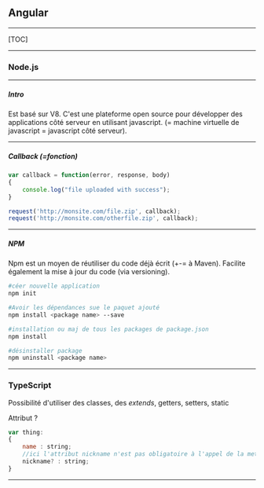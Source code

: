 ## Angular

------

[TOC]

------

### Node.js

------

##### Intro

Est basé sur V8. C'est une plateforme open source pour développer des applications côté serveur en utilisant javascript. (= machine virtuelle de javascript = javascript côté serveur).

------

##### Callback (=fonction)

```javascript
var callback = function(error, response, body)
{
    console.log("file uploaded with success");
}

request('http://monsite.com/file.zip', callback);
request('http://monsite.com/otherfile.zip', callback);
```

------

##### NPM

Npm est un moyen de réutiliser du code déjà écrit (+-= à Maven). Facilite également la mise à jour du code (via versioning). 

```bash
#céer nouvelle application
npm init 

#Avoir les dépendances sue le paquet ajouté
npm install <package name> --save

#installation ou maj de tous les packages de package.json
npm install

#désinstaller package
npm uninstall <package name>
```

------

### TypeScript

Possibilité d'utiliser des classes, des *extends*, getters, setters, static

Attribut ?

```javascript
var thing:
{
    name : string;
    //ici l'attribut nickname n'est pas obligatoire à l'appel de la methode
    nickname? : string;
}
```

------

